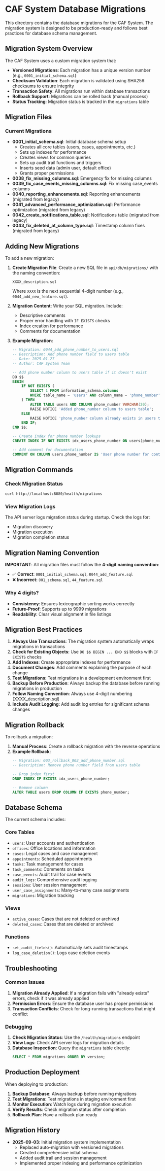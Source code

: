 # CAF System Database Migrations

This directory contains the database migrations for the CAF System. The migration system is designed to be production-ready and follows best practices for database schema management.

## Migration System Overview

The CAF System uses a custom migration system that:

- **Versioned Migrations**: Each migration has a unique version number (e.g., `0001_initial_schema.sql`)
- **Checksum Validation**: Each migration is validated using SHA256 checksums to ensure integrity
- **Transaction Safety**: All migrations run within database transactions
- **Rollback Support**: Migrations can be rolled back (manual process)
- **Status Tracking**: Migration status is tracked in the `migrations` table

## Migration Files

### Current Migrations

- **0001_initial_schema.sql**: Initial database schema setup
  - Creates all core tables (users, cases, appointments, etc.)
  - Sets up indexes for performance
  - Creates views for common queries
  - Sets up audit trail functions and triggers
  - Inserts seed data (admin user, default office)
  - Grants proper permissions
- **0038_fix_missing_columns.sql**: Emergency fix for missing columns
- **0039_fix_case_events_missing_columns.sql**: Fix missing case_events columns
- **0040_reporting_enhancements.sql**: Reporting enhancements (migrated from legacy)
- **0041_advanced_performance_optimization.sql**: Performance optimization (migrated from legacy)
- **0042_create_notifications_table.sql**: Notifications table (migrated from legacy)
- **0043_fix_deleted_at_column_type.sql**: Timestamp column fixes (migrated from legacy)

## Adding New Migrations

To add a new migration:

1. **Create Migration File**: Create a new SQL file in `api/db/migrations/` with the naming convention:
   ```
   XXXX_description.sql
   ```
   Where `XXXX` is the next sequential 4-digit number (e.g., `0044_add_new_feature.sql`).

2. **Migration Content**: Write your SQL migration. Include:
   - Descriptive comments
   - Proper error handling with `IF EXISTS` checks
   - Index creation for performance
   - Comments for documentation

3. **Example Migration**:
   ```sql
   -- Migration: 0044_add_phone_number_to_users.sql
   -- Description: Add phone number field to users table
   -- Date: 2025-01-27
   -- Author: CAF System Team

   -- Add phone number column to users table if it doesn't exist
   DO $$
   BEGIN
       IF NOT EXISTS (
           SELECT 1 FROM information_schema.columns 
           WHERE table_name = 'users' AND column_name = 'phone_number'
       ) THEN
           ALTER TABLE users ADD COLUMN phone_number VARCHAR(20);
           RAISE NOTICE 'Added phone_number column to users table';
       ELSE
           RAISE NOTICE 'phone_number column already exists in users table';
       END IF;
   END $$;

   -- Create index for phone number lookups
   CREATE INDEX IF NOT EXISTS idx_users_phone_number ON users(phone_number);

   -- Add comment for documentation
   COMMENT ON COLUMN users.phone_number IS 'User phone number for contact purposes';
   ```

## Migration Commands

### Check Migration Status
```bash
curl http://localhost:8080/health/migrations
```

### View Migration Logs
The API server logs migration status during startup. Check the logs for:
- Migration discovery
- Migration execution
- Migration completion status

## Migration Naming Convention

**IMPORTANT**: All migration files must follow the **4-digit naming convention**:

- ✅ **Correct**: `0001_initial_schema.sql`, `0044_add_feature.sql`
- ❌ **Incorrect**: `001_schema.sql`, `44_feature.sql`

### Why 4 digits?
- **Consistency**: Ensures lexicographic sorting works correctly
- **Future-Proof**: Supports up to 9999 migrations
- **Readability**: Clear visual alignment in file listings

## Migration Best Practices

1. **Always Use Transactions**: The migration system automatically wraps migrations in transactions
2. **Check for Existing Objects**: Use `DO $$ BEGIN ... END $$` blocks with `IF EXISTS` checks
3. **Add Indexes**: Create appropriate indexes for performance
4. **Document Changes**: Add comments explaining the purpose of each change
5. **Test Migrations**: Test migrations in a development environment first
6. **Backup Before Production**: Always backup the database before running migrations in production
7. **Follow Naming Convention**: Always use 4-digit numbering (XXXX_description.sql)
8. **Include Audit Logging**: Add audit log entries for significant schema changes

## Migration Rollback

To rollback a migration:

1. **Manual Process**: Create a rollback migration with the reverse operations
2. **Example Rollback**:
   ```sql
   -- Migration: 003_rollback_002_add_phone_number.sql
   -- Description: Remove phone number field from users table
   
   -- Drop index first
   DROP INDEX IF EXISTS idx_users_phone_number;
   
   -- Remove column
   ALTER TABLE users DROP COLUMN IF EXISTS phone_number;
   ```

## Database Schema

The current schema includes:

### Core Tables
- `users`: User accounts and authentication
- `offices`: Office locations and information
- `cases`: Legal cases and case management
- `appointments`: Scheduled appointments
- `tasks`: Task management for cases
- `task_comments`: Comments on tasks
- `case_events`: Audit trail for case events
- `audit_logs`: Comprehensive audit logging
- `sessions`: User session management
- `user_case_assignments`: Many-to-many case assignments
- `migrations`: Migration tracking

### Views
- `active_cases`: Cases that are not deleted or archived
- `deleted_cases`: Cases that are deleted or archived

### Functions
- `set_audit_fields()`: Automatically sets audit timestamps
- `log_case_deletion()`: Logs case deletion events

## Troubleshooting

### Common Issues

1. **Migration Already Applied**: If a migration fails with "already exists" errors, check if it was already applied
2. **Permission Errors**: Ensure the database user has proper permissions
3. **Transaction Conflicts**: Check for long-running transactions that might conflict

### Debugging

1. **Check Migration Status**: Use the `/health/migrations` endpoint
2. **View Logs**: Check API server logs for migration details
3. **Database Inspection**: Query the `migrations` table directly:
   ```sql
   SELECT * FROM migrations ORDER BY version;
   ```

## Production Deployment

When deploying to production:

1. **Backup Database**: Always backup before running migrations
2. **Test Migrations**: Test migrations in staging environment first
3. **Monitor Execution**: Watch logs during migration execution
4. **Verify Results**: Check migration status after completion
5. **Rollback Plan**: Have a rollback plan ready

## Migration History

- **2025-09-03**: Initial migration system implementation
  - Replaced auto-migration with versioned migrations
  - Created comprehensive initial schema
  - Added audit trail and session management
  - Implemented proper indexing and performance optimization
